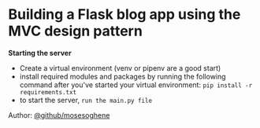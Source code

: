 # Building a Flask blog app using the MVC design pattern

**Starting the server**

- Create a virtual environment (venv or pipenv are a good start)
- install required modules and packages by running the following command after you've started your virtual environment: ```pip install -r requirements.txt```
- to start the server, ```run the main.py file```



Author: [@github/mosesoghene](https://github.com/mosesoghene)